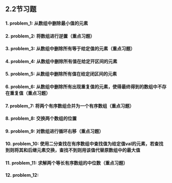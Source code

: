 ## 2.2节习题

#### 1. problem_1: 从数组中删除最小值的元素
#### 2. problem_2: 将数组进行逆置（重点习题）
#### 3. problem_3: 从数组中删除所有等于给定值的元素（重点习题）
#### 4. problem_4: 从数组中删除所有值在给定开区间的元素
#### 5. problem_5: 从数组中删除所有值在给定闭区间的元素
#### 6. problem_6: 从数组中删除所有出现重复值的元素，使得最终得到的数组中不存在重复值（重点习题）
#### 7. problem_7: 将两个有序数组合并为一个有序数组（重点习题）
#### 8. problem_8: 交换两个数组的位置
#### 9. problem_9: 对数组进行循环右移（重点习题）
#### 10. problem_10: 使用二分查找在有序数组中查找值为给定值val的元素，若查找到则将其和后继元素交换，查找不到则用该值代替原数组中的最大值
#### 11. problem_11: 求解两个等长有序数组的中位数（重点习题）
#### 12. problem_12:  


